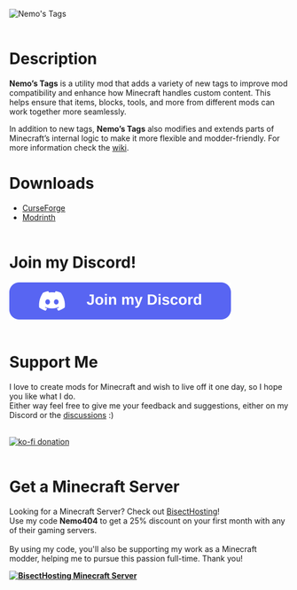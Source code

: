 ![Nemo's Tags](https://github.com/NemoNotFound/NemoNotFound/blob/master/resources/minecraft_projects/titles/png/nemo_tags.png?raw=true)
<br><br>

# Description
**Nemo’s Tags** is a utility mod that adds a variety of new tags to improve mod compatibility and enhance how Minecraft handles custom content.
This helps ensure that items, blocks, tools, and more from different mods can work together more seamlessly.

In addition to new tags, **Nemo’s Tags** also modifies and extends parts of Minecraft’s internal logic to make it more flexible and modder-friendly.
For more information check the [wiki](https://github.com/NemoNotFound/NemosTags/wiki).
<br>

# Downloads
- [CurseForge](https://curseforge.com/minecraft/mc-mods/nemos-tags)
- [Modrinth](https://modrinth.com/mod/nemos-tags)
  <br>
  <br>

# Join my Discord!
[![Join my Discord](https://github.com/NemoNotFound/NemoNotFound/blob/master/resources/svg/join_discord_button.svg?raw=true)](https://discord.com/invite/yxs9dga)
<br><br>

# Support Me
I love to create mods for Minecraft and wish to live off it one day, so I hope you like what I do. <br>
Either way feel free to give me your feedback and suggestions, either on my Discord or the [discussions](https://github.com/NemoNotFound/NemosTags/discussions/) :)
<br><br>

[![ko-fi donation](https://ko-fi.com/img/githubbutton_sm.svg)](https://ko-fi.com/nemonotfound)
<br><br>

# Get a Minecraft Server
Looking for a Minecraft Server? Check out [BisectHosting](https://bisecthosting.com/Nemo404)! <br>
Use my code **Nemo404** to get a 25% discount on your first month with any of their gaming servers. <br><br>
By using my code, you'll also be supporting my work as a Minecraft modder, helping me to pursue this passion full-time. Thank you!

[**![BisectHosting Minecraft Server](https://www.bisecthosting.com/partners/custom-banners/e6d95b5e-b7fb-47eb-ad78-4dc6071a6171.png)**](https://bisecthosting.com/Nemo404)
